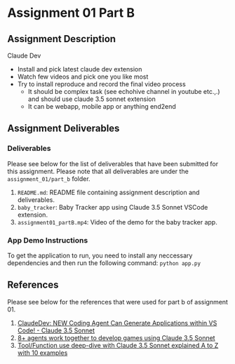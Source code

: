 # Assignment 01 Part B

## Assignment Description

Claude Dev

- Install and pick latest claude dev extension
- Watch few videos and pick one you like most
- Try to install reproduce and record the final video process 
  - It should be complex task (see echohive channel in youtube etc.,.) and should use claude 3.5 sonnet extension
  - It can be webapp, mobile app or anything end2end

## Assignment Deliverables

### Deliverables

Please see below for the list of deliverables that have been submitted for this assignment. Please note that all deliverables are under the `assignment_01/part_b` folder.

1. `README.md`: README file containing assignment description and deliverables.
2. `baby_tracker`: Baby Tracker app using Claude 3.5 Sonnet VSCode extension.
3. `assignment01_partB.mp4`: Video of the demo for the baby tracker app.

### App Demo Instructions

To get the application to run, you need to install any neccessary dependencies and then run the following command:
`python app.py`

## References

Please see below for the references that were used for part b of assignment 01.

1. [ClaudeDev: NEW Coding Agent Can Generate Applications within VS Code! - Claude 3.5 Sonnet](https://www.youtube.com/watch?v=UNsQHosbIoE)
2. [8+ agents work together to develop games using Claude 3.5 Sonnet](https://www.youtube.com/watch?v=DlvRRxDwTS0)
3. [Tool/Function use deep-dive with Claude 3.5 Sonnet explained A to Z with 10 examples](https://www.youtube.com/watch?v=cmtkdhlpBJ0)
